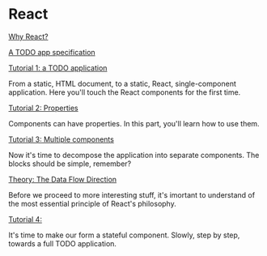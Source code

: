 # React

[Why React?](why.md)

[A TODO app specification](theory-0a.md)

[Tutorial 1: a TODO application](tutorial-1.md)

From a static, HTML document, to a static, React, single-component application.
Here you'll touch the React components for the first time.

[Tutorial 2: Properties](tutorial-2.md)

Components can have properties. In this part, you'll learn how to use them.

[Tutorial 3: Multiple components](tutorial-3.md)

Now it's time to decompose the application into separate components.
The blocks should be simple, remember?

[Theory: The Data Flow Direction](theory-3a.md)

Before we proceed to more interesting stuff, it's imortant to understand of the most essential principle of React's philosophy.

[Tutorial 4: ]()

It's time to make our form a stateful component. Slowly, step by step, towards a full TODO application.


